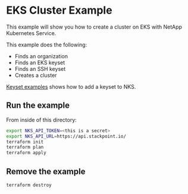# EKS Cluster Example

This example will show you how to create a cluster on EKS with NetApp Kubernetes Service.

This example does the following:

- Finds an organization
- Finds an EKS keyset
- Finds an SSH keyset
- Creates a cluster

[Keyset examples](/examples/keysets) shows how to add a keyset to NKS.

## Run the example

From inside of this directory:

```bash
export NKS_API_TOKEN=<this is a secret>
export NKS_API_URL=https://api.stackpoint.io/
terraform init
terraform plan
terraform apply
```

## Remove the example

```bash
terraform destroy
```
